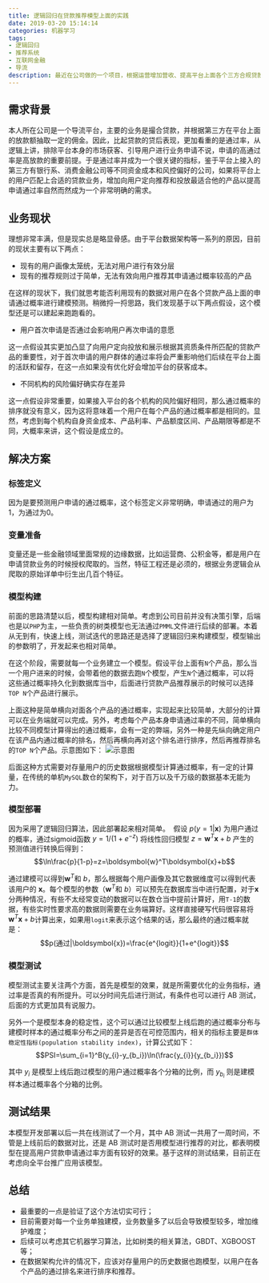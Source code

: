 ```yaml
---
title: 逻辑回归在贷款推荐模型上面的实践
date: 2019-03-20 15:14:14
categories: 机器学习
tags:
- 逻辑回归
- 推荐系统
- 互联网金融
- 导流
description: 最近在公司做的一个项目，根据运营增加营收、提高平台上面各个三方合规贷款业务的通过率的需求，主要使用逻辑回来来预测每个用户在平台上面不同贷款业务的通过概率，然后向用户按照通过概率排序展示TOP N的产品，从而提高转化。项目实施后，在切部分流量进行 AB 测试以后，无论是整体的贷款申请通过率还是营收，均有较大幅度的提升，目前正在准备向全平台进行推广，这边主要分享下主要的思路和方法。
---
```




## 需求背景

本人所在公司是一个导流平台，主要的业务是撮合贷款，并根据第三方在平台上面的放款额抽取一定的佣金。因此，比起贷款的贷后表现，更加看重的是通过率，从逻辑上讲，排除平台本身的市场获客、引导用户进行业务申请不说，申请的高通过率是高放款的重要前提。于是通过率并成为一个很关键的指标，鉴于平台上接入的第三方有银行系、消费金融公司等不同资金成本和风控偏好的公司，如果将平台上的用户匹配上合适的贷款业务，增加向用户定向推荐和投放最适合他的产品以提高申请通过率自然而然成为一个非常明确的需求。

## 业务现状

理想非常丰满，但是现实总是略显骨感。由于平台数据架构等一系列的原因，目前的现状主要有以下两点：

- 现有的用户画像太笼统，无法对用户进行有效分层
- 现有的推荐规则过于简单，无法有效向用户推荐其申请通过概率较高的产品

在这样的现状下，我们就思考能否利用现有的数据对用户在各个贷款产品上面的申请通过概率进行建模预测。稍微捋一捋思路，我们发现基于以下两点假设，这个模型还是可以建起来跑跑看的。

- 用户首次申请是否通过会影响用户再次申请的意愿

这一点假设其实更加凸显了向用户定向投放和展示根据其资质条件所匹配的贷款产品的重要性，对于首次申请的用户群体的通过率将会严重影响他们后续在平台上面的活跃和留存，在这一点如果没有优化好会增加平台的获客成本。

- 不同机构的风险偏好确实存在差异

这一点假设非常重要，如果接入平台的各个机构的风险偏好相同，那么通过概率的排序就没有意义，因为这将意味着一个用户在每个产品的通过概率都是相同的。显然，考虑到每个机构自身资金成本、产品利率、产品额度区间、产品期限等都是不同，大概率来讲，这个假设是成立的。

## 解决方案
### 标签定义
因为是要预测用户申请的通过概率，这个标签定义非常明确，申请通过的用户为1，为通过为0。

### 变量准备

变量还是一些金融领域里面常规的边缘数据，比如运营商、公积金等，都是用户在申请贷款业务的时候授权爬取的。当然，特征工程还是必须的，根据业务逻辑会从爬取的原始详单中衍生出几百个特征。

### 模型构建

前面的思路清楚以后，模型构建相对简单。考虑到公司目前并没有决策引擎，后端也是以`PHP`为主，一些负责的树类模型也无法通过`PMML`文件进行后续的部署。本着从无到有，快速上线，测试迭代的思路还是选择了逻辑回归来构建模型，模型输出的参数明了，开发起来也相对简单。

在这个阶段，需要就每一个业务建立一个模型。假设平台上面有`N`个产品，那么当一个用户进来的时候，会带着他的数据去跑`N`个模型，产生`N`个通过概率，可以将这些通过概率持久化到数据库当中，后面进行贷款产品推荐展示的时候可以选择`TOP N`个产品进行展示。

上面这种是简单横向对面各个产品的通过概率，实现起来比较简单，大部分的计算可以在业务端就可以完成。另外，考虑每个产品本身申请通过率的不同，简单横向比较不同模型计算得出的通过概率，会有一定的弊端，另外一种是先纵向确定用户在该产品内通过概率的排名，然后再横向再对这个排名进行排序，然后再推荐排名的`TOP N`个产品。示意图如下：
![示意图](https://i.imgur.com/1xV4kju.png)

后面这种方式需要对存量用户的历史数据根据模型计算通过概率，有一定的计算量，在传统的单机`MySQL`数仓的架构下，对于百万以及千万级的数据基本无能为力。

### 模型部署

因为采用了逻辑回归算法，因此部署起来相对简单。 
假设 $p(y=1|\boldsymbol{x})$ 为用户通过的概率，通过sigmoid函数 $y=1/(1+e^{-z})$ 将线性回归模型 $z=\boldsymbol{w}^T\boldsymbol{x}+b$ 产生的预测值进行转换后得到：$$\ln\frac{p}{1-p}=z=\boldsymbol{w}^T\boldsymbol{x}+b$$

通过建模可以得到$\boldsymbol{w}^T$和 $b$，那么根据每个用户画像及其它数据维度可以得到代表该用户的 $\boldsymbol{x}$。每个模型的参数（$\boldsymbol{w}^T$和 $b$）可以预先在数据库当中进行配置，对于$\boldsymbol{x}$分两种情况，有些不太经常变动的数据可以在数仓当中提前计算好，用`T-1`的数据，有些实时性要求高的数据则需要在业务端算好。这样直接硬写代码很容易将$\boldsymbol{w}^T\boldsymbol{x}+b$计算出来，如果用`logit`来表示这个结果的话，那么最终的通过概率就是：$$p(通过|\boldsymbol{x})=\frac{e^{logit}}{1+e^{logit}}$$

### 模型测试

模型测试主要关注两个方面，首先是模型的效果，就是所需要优化的业务指标，通过率是否真的有所提升。可以分时间先后进行测试，有条件也可以进行 AB 测试，后面的方式更加具有说服力。

另外一个是模型本身的稳定性，这个可以通过比较模型上线后跑的通过概率分布与建模时样本的通过概率分布之间的差异是否在可控范围内，相关的指标主要是`群体稳定性指标(population stability index)`，计算公式如下：
$$PSI=\sum_{i=1}^B(y_{i}-y_{b_i})\ln(\frac{y_{i}}{y_{b_i}})$$

其中 $y_{i}$ 是模型上线后跑过模型的用户通过概率各个分箱的比例，而 $y_{b_i}$ 则是建模样本通过概率各个分箱的比例。
## 测试结果

本模型开发部署以后一共在线测试了一个月，其中 AB 测试一共用了一周时间，不管是上线前后的数据对比，还是 AB 测试时是否用模型进行推荐的对比，都表明模型在提高用户贷款申请通过率方面有较好的效果。基于这样的测试结果，目前正在考虑向全平台推广应用该模型。

## 总结

- 最重要的一点是验证了这个方法切实可行；
- 目前需要对每一个业务单独建模，业务数量多了以后会导致模型较多，增加维护难度；
- 后续可以考虑其它机器学习算法，比如树类的相关算法，GBDT、XGBOOST等；
- 在数据架构允许的情况下，应该对存量用户的历史数据也跑模型，以用户在各个产品的通过排名来进行排序和推荐。












